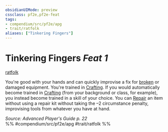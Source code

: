 ```yaml
---
obsidianUIMode: preview
cssclass: pf2e,pf2e-feat
tags:
- compendium/src/pf2e/apg
- trait/ratfolk
aliases: ["Tinkering Fingers"]
---
```

# Tinkering Fingers  *Feat 1*  
[ratfolk](../../Rules/traits/ratfolk-b1.md)  


You're good with your hands and can quickly improvise a fix for [broken](../../Rules/conditions.md#Broken) or damaged equipment. You're trained in [Crafting](../skills.md#Crafting). If you would automatically become trained in [Crafting](../skills.md#Crafting) (from your background or class, for example), you instead become trained in a skill of your choice. You can [Repair](../../Rules/actions/repair.md) an item without using a repair kit without taking the –2 circumstance penalty, improvising tools from whatever you have at hand.

*Source: Advanced Player's Guide p. 22*  
%% #compendium/src/pf2e/apg #trait/ratfolk %%